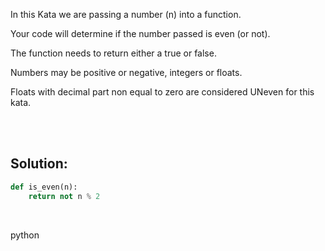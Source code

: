 In this Kata we are passing a number (n) into a function.

Your code will determine if the number passed is even (or not).

The function needs to return either a true or false.

Numbers may be positive or negative, integers or floats.

Floats with decimal part non equal to zero are considered UNeven for this kata.

<br><br>

## Solution:
```py
def is_even(n): 
    return not n % 2
```

<br>

<tag>python<tag>
